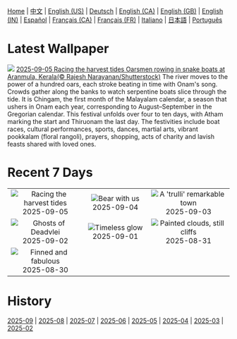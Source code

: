 [Home](../README.md) | [中文](zh-CN.md) | [English (US)](en-US.md) | [Deutsch](de-DE.md) | [English (CA)](en-CA.md) | [English (GB)](en-GB.md) | [English (IN)](en-IN.md) | [Español](es-ES.md) | [Français (CA)](fr-CA.md) | [Français (FR)](fr-FR.md) | [Italiano](it-IT.md) | [日本語](ja-JP.md) | [Português](pt-BR.md)

# Latest Wallpaper
![](https://www.bing.com/th?id=OHR.BoatraceOnam_EN-IN9170886628_UHD.jpg)
[2025-09-05 Racing the harvest tides Oarsmen rowing in snake boats at Aranmula, Kerala(© Rajesh Narayanan/Shutterstock)](https://www.bing.com/th?id=OHR.BoatraceOnam_EN-IN9170886628_UHD.jpg)
The river moves to the power of a hundred oars, each stroke beating in time with Onam's song. Crowds gather along the banks to watch serpentine boats slice through the tide. It is Chingam, the first month of the Malayalam calendar, a season that ushers in Onam each year, corresponding to August–September in the Gregorian calendar. This festival unfolds over four to ten days, with Atham marking the start and Thiruonam the last day. The festivities include boat races, cultural performances, sports, dances, martial arts, vibrant pookkalam (floral rangoli), prayers, shopping, acts of charity and lavish feasts shared with loved ones.

# Recent 7 Days
|  |  |  |
|:---:|:---:|:---:|
| ![](https://www.bing.com/th?id=OHR.BoatraceOnam_EN-IN9170886628_400x240.jpg "Racing the harvest tides") 2025-09-05 | ![](https://www.bing.com/th?id=OHR.WrestlingBears_EN-IN9132458412_400x240.jpg "Bear with us") 2025-09-04 | ![](https://www.bing.com/th?id=OHR.TrulliHouses_EN-IN4494179096_400x240.jpg "A 'trulli' remarkable town") 2025-09-03 |
| ![](https://www.bing.com/th?id=OHR.DeadvleiTrees_EN-IN4217239314_400x240.jpg "Ghosts of Deadvlei") 2025-09-02 | ![](https://www.bing.com/th?id=OHR.PerseidsPine_EN-IN9650707879_400x240.jpg "Timeless glow") 2025-09-01 | ![](https://www.bing.com/th?id=OHR.ScottsBluff_EN-IN3788273216_400x240.jpg "Painted clouds, still cliffs") 2025-08-31 |
| ![](https://www.bing.com/th?id=OHR.MaldivesWhaleShark_EN-IN3643535243_400x240.jpg "Finned and fabulous") 2025-08-30 |  |  |

# History
[2025-09](../archives/wallpaper/en-IN/w_2025_09.md) | [2025-08](../archives/wallpaper/en-IN/w_2025_08.md) | [2025-07](../archives/wallpaper/en-IN/w_2025_07.md) | [2025-06](../archives/wallpaper/en-IN/w_2025_06.md) | [2025-05](../archives/wallpaper/en-IN/w_2025_05.md) | [2025-04](../archives/wallpaper/en-IN/w_2025_04.md) | [2025-03](../archives/wallpaper/en-IN/w_2025_03.md) | [2025-02](../archives/wallpaper/en-IN/w_2025_02.md)
